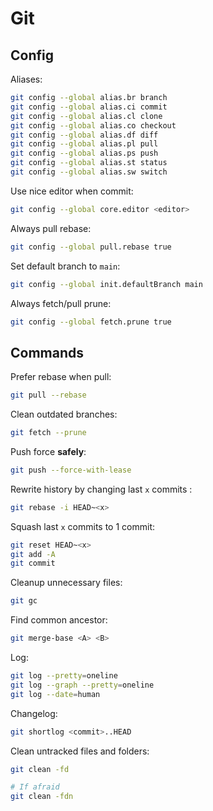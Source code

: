 # Git

## Config

Aliases:

```sh
git config --global alias.br branch
git config --global alias.ci commit
git config --global alias.cl clone
git config --global alias.co checkout
git config --global alias.df diff
git config --global alias.pl pull
git config --global alias.ps push
git config --global alias.st status
git config --global alias.sw switch
```

Use nice editor when commit:

```sh
git config --global core.editor <editor>
```

Always pull rebase:

```sh
git config --global pull.rebase true
```

Set default branch to `main`:

```sh
git config --global init.defaultBranch main
```

Always fetch/pull prune:

```sh
git config --global fetch.prune true
```

## Commands

Prefer rebase when pull:

```sh
git pull --rebase
```

Clean outdated branches:

```sh
git fetch --prune
```

Push force **safely**:

```sh
git push --force-with-lease
```

Rewrite history by changing last `x` commits :

```sh
git rebase -i HEAD~<x>
```

Squash last `x` commits to 1 commit:

```sh
git reset HEAD~<x>
git add -A
git commit
```

Cleanup unnecessary files:

```sh
git gc
```

Find common ancestor:

```sh
git merge-base <A> <B>
```

Log:

```sh
git log --pretty=oneline
git log --graph --pretty=oneline
git log --date=human
```

Changelog:

```sh
git shortlog <commit>..HEAD
```

Clean untracked files and folders:

```sh
git clean -fd

# If afraid
git clean -fdn
```
